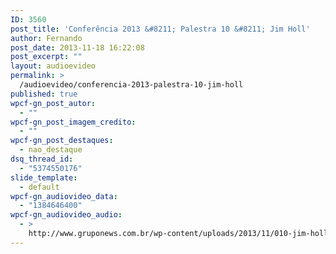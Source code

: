 ```yaml
---
ID: 3560
post_title: 'Conferência 2013 &#8211; Palestra 10 &#8211; Jim Holl'
author: Fernando
post_date: 2013-11-18 16:22:08
post_excerpt: ""
layout: audioevideo
permalink: >
  /audioevideo/conferencia-2013-palestra-10-jim-holl
published: true
wpcf-gn_post_autor:
  - ""
wpcf-gn_post_imagem_credito:
  - ""
wpcf-gn_post_destaques:
  - nao_destaque
dsq_thread_id:
  - "5374550176"
slide_template:
  - default
wpcf-gn_audiovideo_data:
  - "1384646400"
wpcf-gn_audiovideo_audio:
  - >
    http://www.gruponews.com.br/wp-content/uploads/2013/11/010-jim-holl.mp3
---
```

